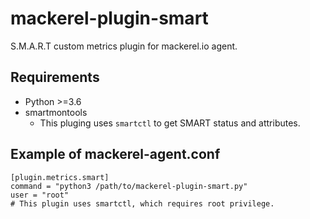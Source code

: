 # mackerel-plugin-smart

S.M.A.R.T custom metrics plugin for mackerel.io agent.

## Requirements

- Python >=3.6
- smartmontools
    - This pluging uses `smartctl` to get SMART status and attributes.

## Example of mackerel-agent.conf
```
[plugin.metrics.smart]
command = "python3 /path/to/mackerel-plugin-smart.py"
user = "root"
# This plugin uses smartctl, which requires root privilege.
```
